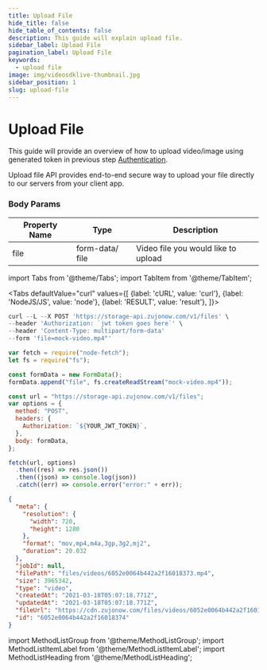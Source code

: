 ```yaml
---
title: Upload File
hide_title: false
hide_table_of_contents: false
description: This guide will explain upload file.
sidebar_label: Upload File
pagination_label: Upload File
keywords:
  - upload file
image: img/videosdklive-thumbnail.jpg
sidebar_position: 1
slug: upload-file
---
```


# Upload File

This guide will provide an overview of how to upload video/image using generated token in previous step [Authentication](/docs/guide/video-on-demand/authentication).

Upload file API provides end-to-end secure way to upload your file directly to our servers from your client app.

### Body Params

| Property Name | Type            | Description                         |
| ------------- | --------------- | ----------------------------------- |
| file          | form-data/ file | Video file you would like to upload |

import Tabs from '@theme/Tabs';
import TabItem from '@theme/TabItem';

<Tabs
defaultValue="curl"
values={[
{label: 'cURL', value: 'curl'},
{label: 'NodeJS/JS', value: 'node'},
{label: 'RESULT', value: 'result'},
]}>
<TabItem value="curl">

```js
curl --L --X POST 'https://storage-api.zujonow.com/v1/files' \
--header 'Authorization: `jwt token goes here`' \
--header 'Content-Type: multipart/form-data'
--form 'file=mock-video.mp4"'
```

</TabItem>
<TabItem value="node">

```js
var fetch = require("node-fetch");
let fs = require("fs");

const formData = new FormData();
formData.append("file", fs.createReadStream("mock-video.mp4"));

const url = "https://storage-api.zujonow.com/v1/files";
var options = {
  method: "POST",
  headers: {
    Authorization: `${YOUR_JWT_TOKEN}`,
  },
  body: formData,
};

fetch(url, options)
  .then((res) => res.json())
  .then((json) => console.log(json))
  .catch((err) => console.error("error:" + err));
```

</TabItem>

<TabItem value="result">

```json
{
  "meta": {
    "resolution": {
      "width": 720,
      "height": 1280
    },
    "format": "mov,mp4,m4a,3gp,3g2,mj2",
    "duration": 20.032
  },
  "jobId": null,
  "filePath": "files/videos/6052e0064b442a2f16018373.mp4",
  "size": 3965342,
  "type": "video",
  "createdAt": "2021-03-18T05:07:18.771Z",
  "updatedAt": "2021-03-18T05:07:18.771Z",
  "fileUrl": "https://cdn.zujonow.com/files/videos/6052e0064b442a2f16018373.mp4",
  "id": "6052e0064b442a2f16018374"
}
```

</TabItem>
</Tabs>

import MethodListGroup from '@theme/MethodListGroup';
import MethodListItemLabel from '@theme/MethodListItemLabel';
import MethodListHeading from '@theme/MethodListHeading';

<MethodListGroup>
  <MethodListItemLabel  description="Response Body" >
    <MethodListGroup>
      <MethodListHeading heading="parameters" />
      <MethodListItemLabel name="id"  type={"string"}  description="Unique identifier of file." />
      <MethodListItemLabel name="type"  type={"string"}  description="type of file uploaded video or image." />
      <MethodListItemLabel name="size"  type={"number"}  description="size of uploaded file(in bytes)." />
      <MethodListItemLabel name="meta"  type={"object"}  description="information about uploaded file such as resolution, format, etc." />
        <MethodListItemLabel name="fileUrl"  type={"string"}  description="The url where the file is stored." />
    </MethodListGroup>
  </MethodListItemLabel>
</MethodListGroup>
